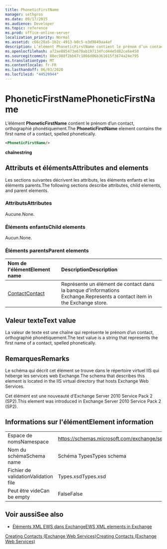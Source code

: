 ```yaml
---
title: PhoneticFirstName
manager: sethgros
ms.date: 09/17/2015
ms.audience: Developer
ms.topic: reference
ms.prod: office-online-server
localization_priority: Normal
ms.assetid: c66c28a5-1b2c-4913-b0c5-e3d9849aa4af
description: L’élément PhoneticFirstName contient le prénom d’un contact, orthographié phonétiquement.
ms.openlocfilehash: a72ae885473e670ab197134fcd44e5d82ce6e450
ms.sourcegitcommit: 88ec988f2bb67c1866d06b361615f3674a24e795
ms.translationtype: MT
ms.contentlocale: fr-FR
ms.lasthandoff: 06/03/2020
ms.locfileid: "44529944"
---
```

# <a name="phoneticfirstname"></a><span data-ttu-id="0148a-103">PhoneticFirstName</span><span class="sxs-lookup"><span data-stu-id="0148a-103">PhoneticFirstName</span></span>

<span data-ttu-id="0148a-104">L’élément **PhoneticFirstName** contient le prénom d’un contact, orthographié phonétiquement.</span><span class="sxs-lookup"><span data-stu-id="0148a-104">The **PhoneticFirstName** element contains the first name of a contact, spelled phonetically.</span></span> 
  
```XML
<PhoneticFirstName/>
```

 <span data-ttu-id="0148a-105">**chaîne**</span><span class="sxs-lookup"><span data-stu-id="0148a-105">**string**</span></span>
## <a name="attributes-and-elements"></a><span data-ttu-id="0148a-106">Attributs et éléments</span><span class="sxs-lookup"><span data-stu-id="0148a-106">Attributes and elements</span></span>

<span data-ttu-id="0148a-107">Les sections suivantes décrivent les attributs, les éléments enfants et les éléments parents.</span><span class="sxs-lookup"><span data-stu-id="0148a-107">The following sections describe attributes, child elements, and parent elements.</span></span>
  
### <a name="attributes"></a><span data-ttu-id="0148a-108">Attributs</span><span class="sxs-lookup"><span data-stu-id="0148a-108">Attributes</span></span>

<span data-ttu-id="0148a-109">Aucune.</span><span class="sxs-lookup"><span data-stu-id="0148a-109">None.</span></span>
  
### <a name="child-elements"></a><span data-ttu-id="0148a-110">Éléments enfants</span><span class="sxs-lookup"><span data-stu-id="0148a-110">Child elements</span></span>

<span data-ttu-id="0148a-111">Aucun.</span><span class="sxs-lookup"><span data-stu-id="0148a-111">None.</span></span>
  
### <a name="parent-elements"></a><span data-ttu-id="0148a-112">Éléments parents</span><span class="sxs-lookup"><span data-stu-id="0148a-112">Parent elements</span></span>

|<span data-ttu-id="0148a-113">**Nom de l'élément**</span><span class="sxs-lookup"><span data-stu-id="0148a-113">**Element name**</span></span>|<span data-ttu-id="0148a-114">**Description**</span><span class="sxs-lookup"><span data-stu-id="0148a-114">**Description**</span></span>|
|:-----|:-----|
|[<span data-ttu-id="0148a-115">Contact</span><span class="sxs-lookup"><span data-stu-id="0148a-115">Contact</span></span>](contact.md) <br/> |<span data-ttu-id="0148a-116">Représente un élément de contact dans la banque d'informations Exchange.</span><span class="sxs-lookup"><span data-stu-id="0148a-116">Represents a contact item in the Exchange store.</span></span>  <br/> |
   
## <a name="text-value"></a><span data-ttu-id="0148a-117">Valeur texte</span><span class="sxs-lookup"><span data-stu-id="0148a-117">Text value</span></span>

<span data-ttu-id="0148a-118">La valeur de texte est une chaîne qui représente le prénom d’un contact, orthographié phonétiquement.</span><span class="sxs-lookup"><span data-stu-id="0148a-118">The text value is a string that represents the first name of a contact, spelled phonetically.</span></span>
  
## <a name="remarks"></a><span data-ttu-id="0148a-119">Remarques</span><span class="sxs-lookup"><span data-stu-id="0148a-119">Remarks</span></span>

<span data-ttu-id="0148a-120">Le schéma qui décrit cet élément se trouve dans le répertoire virtuel IIS qui héberge les services web Exchange.</span><span class="sxs-lookup"><span data-stu-id="0148a-120">The schema that describes this element is located in the IIS virtual directory that hosts Exchange Web Services.</span></span>
  
<span data-ttu-id="0148a-121">Cet élément est une nouveauté d'Exchange Server 2010 Service Pack 2 (SP2).</span><span class="sxs-lookup"><span data-stu-id="0148a-121">This element was introduced in Exchange Server 2010 Service Pack 2 (SP2).</span></span>
  
## <a name="element-information"></a><span data-ttu-id="0148a-122">Informations sur l'élément</span><span class="sxs-lookup"><span data-stu-id="0148a-122">Element information</span></span>

|||
|:-----|:-----|
|<span data-ttu-id="0148a-123">Espace de noms</span><span class="sxs-lookup"><span data-stu-id="0148a-123">Namespace</span></span>  <br/> |https://schemas.microsoft.com/exchange/services/2006/types  <br/> |
|<span data-ttu-id="0148a-124">Nom du schéma</span><span class="sxs-lookup"><span data-stu-id="0148a-124">Schema name</span></span>  <br/> |<span data-ttu-id="0148a-125">Schéma Types</span><span class="sxs-lookup"><span data-stu-id="0148a-125">Types schema</span></span>  <br/> |
|<span data-ttu-id="0148a-126">Fichier de validation</span><span class="sxs-lookup"><span data-stu-id="0148a-126">Validation file</span></span>  <br/> |<span data-ttu-id="0148a-127">Types.xsd</span><span class="sxs-lookup"><span data-stu-id="0148a-127">Types.xsd</span></span>  <br/> |
|<span data-ttu-id="0148a-128">Peut être vide</span><span class="sxs-lookup"><span data-stu-id="0148a-128">Can be empty</span></span>  <br/> |<span data-ttu-id="0148a-129">False</span><span class="sxs-lookup"><span data-stu-id="0148a-129">False</span></span>  <br/> |
   
## <a name="see-also"></a><span data-ttu-id="0148a-130">Voir aussi</span><span class="sxs-lookup"><span data-stu-id="0148a-130">See also</span></span>



- [<span data-ttu-id="0148a-131">Éléments XML EWS dans Exchange</span><span class="sxs-lookup"><span data-stu-id="0148a-131">EWS XML elements in Exchange</span></span>](ews-xml-elements-in-exchange.md)


[<span data-ttu-id="0148a-132">Creating Contacts (Exchange Web Services)</span><span class="sxs-lookup"><span data-stu-id="0148a-132">Creating Contacts (Exchange Web Services)</span></span>](https://msdn.microsoft.com/library/4845917e-70d1-481c-bbd7-011ec6571789%28Office.15%29.aspx)

